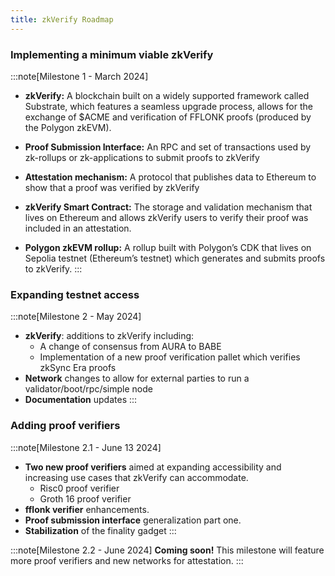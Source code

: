 ```yaml
---
title: zkVerify Roadmap
---
```


### Implementing a minimum viable zkVerify

:::note[Milestone 1 - March 2024]

- **zkVerify:** A blockchain built on a widely supported framework called Substrate, which features a seamless upgrade process, allows for the exchange of $ACME and verification of FFLONK proofs (produced by the Polygon zkEVM).

- **Proof Submission Interface:** An RPC and set of transactions used by zk-rollups or zk-applications to submit proofs to zkVerify

- **Attestation mechanism:** A protocol that publishes data to Ethereum to show that a proof was verified by zkVerify

- **zkVerify Smart Contract:** The storage and validation mechanism that lives on Ethereum and allows zkVerify users to verify their proof was included in an attestation.

- **Polygon zkEVM rollup:** A rollup built with Polygon’s CDK that lives on Sepolia testnet (Ethereum’s testnet) which generates and submits proofs to zkVerify.
:::

### Expanding testnet access

:::note[Milestone 2 - May 2024]
- **zkVerify**: additions to zkVerify including:
   - A change of consensus from AURA to BABE
   - Implementation of a new proof verification pallet which verifies zkSync Era proofs
- **Network** changes to allow for external parties to run a validator/boot/rpc/simple node
- **Documentation** updates
:::

### Adding proof verifiers

:::note[Milestone 2.1 - June 13 2024]
- **Two new proof verifiers** aimed at expanding accessibility and increasing use cases that zkVerify can accommodate.
   - Risc0 proof verifier
   - Groth 16 proof verifier
- **fflonk verifier** enhancements.
- **Proof submission interface** generalization part one.
- **Stabilization** of the finality gadget
:::

:::note[Milestone 2.2 - June 2024]
**Coming soon!** This milestone will feature more proof verifiers and new networks for attestation.
:::
